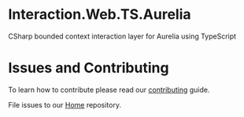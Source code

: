 # Interaction.Web.TS.Aurelia
CSharp bounded context interaction layer for Aurelia using TypeScript

# Issues and Contributing
To learn how to contribute please read our [contributing](https://dolittle.io/contributing/) guide.

File issues to our [Home](https://github.com/dolittle/Home/issues) repository.
